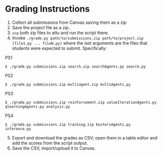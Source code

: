 # Grading Instructions

1. Collect all submissions from Canvas saving them as a zip
2. Save the project file as a zip.
3. `scp` both zip files to attu and run the script there.
4. Invoke `./grade.py path/to/submissions.zip path/to/project.zip [file1.py ... fileN.py]` where the last arguments are the files that students were expected to submit. Specifically:

PS1
```
$ ./grade.py submissions.zip search.zip searchAgents.py search.py
```
PS2
```
$ ./grade.py submissions.zip multiagent.zip multiAgents.py
```
PS3
```
$ ./grade.py submissions.zip reinforcement.zip valueIterationAgents.py qlearningAgents.py analysis.py
```
PS4
```
$ ./grade.py submissions.zip tracking.zip bustersAgents.py inference.py
```
5. Export and download the grades as CSV; open them in a table editor and add the scores from the script output.
6. Save the CSV, import/upload it to Canvas.